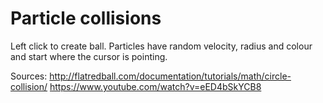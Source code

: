 # Particle collisions

Left click to create ball. Particles have random velocity, radius and colour and start where the cursor is pointing.

Sources:
http://flatredball.com/documentation/tutorials/math/circle-collision/
https://www.youtube.com/watch?v=eED4bSkYCB8
